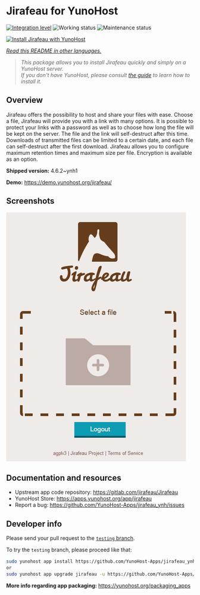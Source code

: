 <!--
N.B.: This README was automatically generated by <https://github.com/YunoHost/apps/tree/master/tools/readme_generator>
It shall NOT be edited by hand.
-->

# Jirafeau for YunoHost

[![Integration level](https://apps.yunohost.org/badge/integration/jirafeau)](https://ci-apps.yunohost.org/ci/apps/jirafeau/)
![Working status](https://apps.yunohost.org/badge/state/jirafeau)
![Maintenance status](https://apps.yunohost.org/badge/maintained/jirafeau)

[![Install Jirafeau with YunoHost](https://install-app.yunohost.org/install-with-yunohost.svg)](https://install-app.yunohost.org/?app=jirafeau)

*[Read this README in other languages.](./ALL_README.md)*

> *This package allows you to install Jirafeau quickly and simply on a YunoHost server.*  
> *If you don't have YunoHost, please consult [the guide](https://yunohost.org/install) to learn how to install it.*

## Overview

Jirafeau offers the possibility to host and share your files with ease. Choose a file, Jirafeau will provide you with a link with many options. It is possible to protect your links with a password as well as to choose how long the file will be kept on the server. The file and the link will self-destruct after this time. Downloads of transmitted files can be limited to a certain date, and each file can self-destruct after the first download. Jirafeau allows you to configure maximum retention times and maximum size per file. Encryption is available as an option.


**Shipped version:** 4.6.2~ynh1

**Demo:** <https://demo.yunohost.org/jirafeau/>

## Screenshots

![Screenshot of Jirafeau](./doc/screenshots/TPjh48P.png)

## Documentation and resources

- Upstream app code repository: <https://gitlab.com/jirafeau/Jirafeau>
- YunoHost Store: <https://apps.yunohost.org/app/jirafeau>
- Report a bug: <https://github.com/YunoHost-Apps/jirafeau_ynh/issues>

## Developer info

Please send your pull request to the [`testing` branch](https://github.com/YunoHost-Apps/jirafeau_ynh/tree/testing).

To try the `testing` branch, please proceed like that:

```bash
sudo yunohost app install https://github.com/YunoHost-Apps/jirafeau_ynh/tree/testing --debug
or
sudo yunohost app upgrade jirafeau -u https://github.com/YunoHost-Apps/jirafeau_ynh/tree/testing --debug
```

**More info regarding app packaging:** <https://yunohost.org/packaging_apps>

